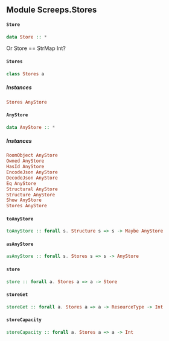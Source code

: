 ## Module Screeps.Stores

#### `Store`

``` purescript
data Store :: *
```

Or Store == StrMap Int?

#### `Stores`

``` purescript
class Stores a 
```

##### Instances
``` purescript
Stores AnyStore
```

#### `AnyStore`

``` purescript
data AnyStore :: *
```

##### Instances
``` purescript
RoomObject AnyStore
Owned AnyStore
HasId AnyStore
EncodeJson AnyStore
DecodeJson AnyStore
Eq AnyStore
Structural AnyStore
Structure AnyStore
Show AnyStore
Stores AnyStore
```

#### `toAnyStore`

``` purescript
toAnyStore :: forall s. Structure s => s -> Maybe AnyStore
```

#### `asAnyStore`

``` purescript
asAnyStore :: forall s. Stores s => s -> AnyStore
```

#### `store`

``` purescript
store :: forall a. Stores a => a -> Store
```

#### `storeGet`

``` purescript
storeGet :: forall a. Stores a => a -> ResourceType -> Int
```

#### `storeCapacity`

``` purescript
storeCapacity :: forall a. Stores a => a -> Int
```


